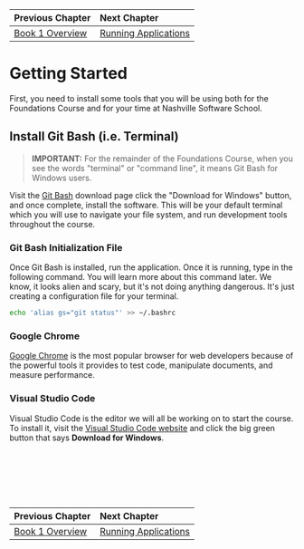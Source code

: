 | Previous Chapter | Next Chapter |
| :------------- |:-------------|
| [Book 1 Overview](../README.md) | [Running Applications](./RUNNING_APPS_WINDOWS.md) |


# Getting Started

First, you need to install some tools that you will be using both for the Foundations Course and for your time at Nashville Software School.

## Install Git Bash (i.e. Terminal)

> **IMPORTANT:** For the remainder of the Foundations Course, when you see the words "terminal" or "command line", it means Git Bash for Windows users.

Visit the [Git Bash](http://www.git-scm.com/downloads) download page click the "Download for Windows" button, and once complete, install the software. This will be your default terminal which you will use to navigate your file system, and run development tools throughout the course.

### Git Bash Initialization File

Once Git Bash is installed, run the application. Once it is running, type in the following command. You will learn more about this command later. We know, it looks alien and scary, but it's not doing anything dangerous.  It's just creating a configuration file for your terminal.

```sh
echo 'alias gs="git status"' >> ~/.bashrc
```

### Google Chrome

[Google Chrome](https://www.google.com/chrome/browser/desktop/index.html) is the most popular browser for web developers because of the powerful tools it provides to test code, manipulate documents, and measure performance.

### Visual Studio Code

Visual Studio Code is the editor we will all be working on to start the course. To install it, visit the [Visual Studio Code website](https://code.visualstudio.com) and click the big green button that says **Download for Windows**.

<br/>
<br/>
<br/>
<br/>
<br/>

| Previous Chapter | Next Chapter |
| :------------- |:-------------|
| [Book 1 Overview](../README.md) | [Running Applications](./RUNNING_APPS_WINDOWS.md) |
